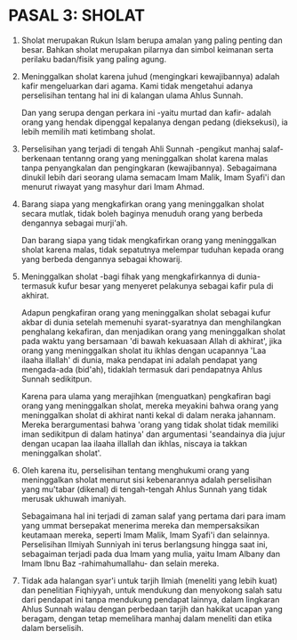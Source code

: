 # PASAL 3: SHOLAT

1. Sholat merupakan Rukun Islam berupa amalan yang paling penting dan besar. Bahkan sholat merupakan pilarnya dan simbol keimanan serta perilaku badan/fisik yang paling agung.

2. Meninggalkan sholat karena juhud (mengingkari kewajibannya) adalah kafir mengeluarkan dari agama. Kami tidak mengetahui adanya perselisihan tentang hal ini di kalangan ulama Ahlus Sunnah.
 
   Dan yang serupa dengan perkara ini -yaitu murtad dan kafir- adalah orang yang hendak dipenggal kepalanya dengan pedang (dieksekusi), ia lebih memilih mati ketimbang sholat.

3. Perselisihan yang terjadi di tengah Ahli Sunnah -pengikut manhaj salaf- berkenaan tentanng orang yang meninggalkan sholat karena malas tanpa penyangkalan dan pengingkaran (kewajibannya). Sebagaimana dinukil lebih dari seorang ulama semacam Imam Malik, Imam Syafi'i dan menurut riwayat yang masyhur dari Imam Ahmad.

4. Barang siapa yang mengkafirkan orang yang meninggalkan sholat secara mutlak, tidak boleh baginya menuduh orang yang berbeda dengannya sebagai murji'ah.

   Dan barang siapa yang tidak mengkafirkan orang yang meninggalkan sholat karena malas, tidak sepatutnya melempar tuduhan kepada orang yang berbeda dengannya sebagai khowarij.

5. Meninggalkan sholat -bagi fihak yang mengkafirkannya di dunia- termasuk kufur besar yang menyeret pelakunya sebagai kafir pula di akhirat.

   Adapun pengkafiran orang yang meninggalkan sholat sebagai kufur akbar di dunia setelah memenuhi syarat-syaratnya dan menghilangkan penghalang kekafiran, dan menjadikan orang yang meninggalkan sholat pada waktu yang bersamaan 'di bawah kekuasaan Allah di akhirat', jika orang yang meninggalkan sholat itu ikhlas dengan ucapannya 'Laa ilaaha illallah' di dunia, maka pendapat ini adalah pendapat yang mengada-ada (bid'ah), tidaklah termasuk dari pendapatnya Ahlus Sunnah sedikitpun.

   Karena para ulama yang merajihkan (menguatkan) pengkafiran bagi orang yang meninggalkan sholat, mereka meyakini bahwa orang yang meninggalkan sholat di akhirat nanti kekal di dalam neraka jahannam. Mereka berargumentasi bahwa 'orang yang tidak sholat tidak memiliki iman sedikitpun di dalam hatinya' dan argumentasi 'seandainya dia jujur dengan ucapan laa ilaaha illallah dan ikhlas, niscaya ia takkan meninggalkan sholat'.

6. Oleh karena itu, perselisihan tentang menghukumi orang yang meninggalkan sholat menurut sisi kebenarannya adalah perselisihan yang mu'tabar (dikenal) di tengah-tengah Ahlus Sunnah yang tidak merusak ukhuwah imaniyah.
 
   Sebagaimana hal ini terjadi di zaman salaf yang pertama dari para imam yang ummat bersepakat menerima mereka dan mempersaksikan keutamaan mereka, seperti Imam Malik, Imam Syafi'i dan selainnya. Perselisihan Ilmiyah Sunniyah ini terus berlangsung hingga saat ini, sebagaiman terjadi pada dua Imam yang mulia, yaitu Imam Albany dan Imam Ibnu Baz -rahimahumallahu- dan selain mereka.

7. Tidak ada halangan syar'i untuk tarjih Ilmiah (meneliti yang lebih kuat) dan penelitian Fiqhiyyah, untuk mendukung dan menyokong salah satu dari pendapat ini tanpa mendukung pendapat lainnya, dalam lingkaran Ahlus Sunnah walau dengan perbedaan tarjih dan hakikat ucapan yang beragam, dengan tetap memelihara manhaj dalam meneliti dan etika dalam berselisih.